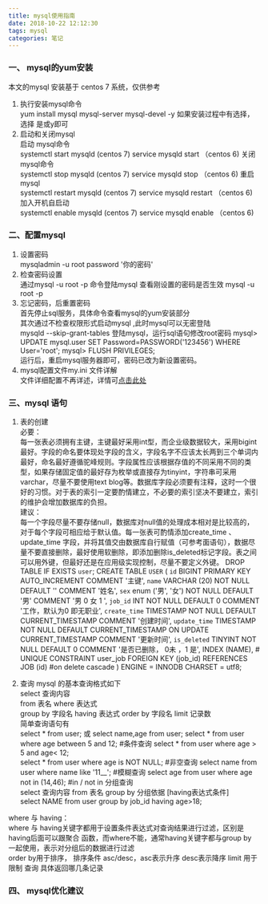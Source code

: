 ```yaml
---
title: mysql使用指南
date: 2018-10-22 12:12:30
tags: mysql
categories: 笔记
---
```


### 一、 mysql的yum安装
本文的mysql 安装基于 centos 7 系统，仅供参考
1. 执行安装mysql命令      
       yum install mysql mysql-server mysql-devel -y
 如果安装过程中有选择，选择 是或y即可
2.  启动和关闭mysql  
启动 mysql命令                     
        systemctl start mysqld      (centos 7)
        service mysqld start        （centos 6)
关闭mysql命令        
        systemctl stop mysqld      (centos 7)
        service mysqld stop        （centos 6)
重启mysql  
        systemctl restart mysqld      (centos 7)
        service mysqld restart        （centos 6)
加入开机自启动          
        systemctl enable mysqld      (centos 7)
        service mysqld enable        （centos 6)    

###  二、配置mysql
1. 设置密码     
        mysqladmin -u root password '你的密码'
2. 检查密码设置         
通过mysql -u root -p 命令登陆mysql 查看刚设置的密码是否生效
        mysql -u root -p
3. 忘记密码，后重置密码     
 首先停止sql服务，具体命令查看mysql的yum安装部分    
 其次通过不检查权限形式启动mysql  ,此时mysql可以无密登陆   
           mysqld --skip-grant-tables
登陆mysql，运行sql语句修改root密码
          mysql> UPDATE mysql.user SET Password=PASSWORD('123456')  WHERE User='root';
          mysql> FLUSH PRIVILEGES;   
运行后，重启mysql服务器即可，密码已改为新设置密码。
4. mysql配置文件my.ini 文件详解          
 文件详细配置不再详述，详情可[点击此处](https://www.cnblogs.com/SamWeb/p/7922490.html)     


 ###  三、mysql 语句    
 1.  表的创建  
 必要：   
 每一张表必须拥有主键，主键最好采用int型，而企业级数据较大，采用bigint最好。字段的命名要体现处字段的含义，字段名字不应该太长两到三个单词内最好，命名最好遵循驼峰规则。字段属性应该根据存值的不同采用不同的类型，如果存储固定值的最好存为枚举或直接存为tinyint，字符串可采用varchar，尽量不要使用text blog等。数据库字段必须要有注释，这时一个很好的习惯。对于表的索引一定要酌情建立，不必要的索引坚决不要建立，索引的维护会增加数据库的负担。  
 建议：   
 每一个字段尽量不要存储null，数据库对null值的处理成本相对是比较高的，对于每个字段可相应给于默认值。每一张表可酌情添加create_time 、update_time 字段，并将其值交由数据库自行赋值（可参考面语句），数据尽量不要直接删除，最好使用软删除，即添加删除is_deleted标记字段。表之间可以用外键，但最好还是在应用级实现控制，尽量不要定义外键。
         DROP TABLE
         IF EXISTS `user`;
         CREATE TABLE `USER` (
         	`id` BIGINT PRIMARY KEY AUTO_INCREMENT COMMENT '主键',
         	`name` VARCHAR (20) NOT NULL DEFAULT '' COMMENT '姓名',
         	`sex` enum ('男', '女') NOT NULL DEFAULT '男' COMMENT '男 0 女 1 ',
         	`job_id` INT NOT NULL DEFAULT 0 COMMENT '工作，默认为0 即无职业',
         	`create_time` TIMESTAMP NOT NULL DEFAULT CURRENT_TIMESTAMP COMMENT '创建时间',
         	`update_time` TIMESTAMP NOT NULL DEFAULT CURRENT_TIMESTAMP ON UPDATE CURRENT_TIMESTAMP COMMENT '更新时间',
         	`is_deleted` TINYINT NOT NULL DEFAULT 0 COMMENT '是否已删除， 0未 ，1 是',
         	INDEX (NAME),         	#  UNIQUE
         	CONSTRAINT user_job FOREIGN KEY (job_id) REFERENCES JOB (id) #on delete cascade
         ) ENGINE = INNODB CHARSET = utf8;

2. 查询
mysql 的基本查询格式如下      
        select 查询内容  
          from 表名
          where 表达式  
          group by 字段名
          having 表达式
          order by 字段名
          limit 记录数                    
简单查询语句有     
        select * from user;  或        select name,age from user;
        select * from user where  age between 5 and 12;  #条件查询
        select * from user where  age > 5 and age< 12;  
        select * from user where age is NOT NULL; #非空查询
        select name from user where name like '11__'; #模糊查询
        select age from user where age not in (14,46); #in  / not in
分组查询   
select 查询内容 from 表名    group by 分组依据 [having表达式条件]  
        select NAME from user group by job_id having age>18;

where 与 having：     
    where 与 having关键字都用于设置条件表达式对查询结果进行过滤，区别是having后面可以跟聚合
    函数，而where不能，通常having关键字都与group by 一起使用，表示对分组后的数据进行过滤    
order by用于排序， 排序条件 asc/desc，asc表示升序 desc表示降序
limit 用于限制 查询 具体返回哪几条记录






 ### 四、 mysql优化建议

